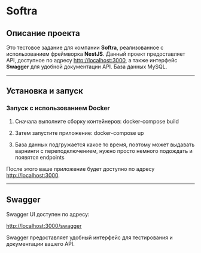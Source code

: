 # Softra

## Описание проекта

Это тестовое задание для компании **Softra**, реализованное с использованием фреймворка **NestJS**. Данный проект предоставляет API, доступное по адресу [http://localhost:3000](http://localhost:3000), а также интерфейс **Swagger** для удобной документации API. База данных MySQL.

---

## Установка и запуск

### Запуск с использованием Docker

1. Сначала выполните сборку контейнеров:
   docker-compose build

2. Затем запустите приложение:
   docker-compose up
3. База данных подгружается какое то время, поэтому может выдавать варнинги с переподключением, нужно просто немного подождать и появятся endpoints 

После этого ваше приложение будет доступно по адресу [http://localhost:3000](http://localhost:3000).

---

## Swagger

Swagger UI доступен по адресу:

[http://localhost:3000/swagger](http://localhost:3000/swagger)

Swagger предоставляет удобный интерфейс для тестирования и документации вашего API.
